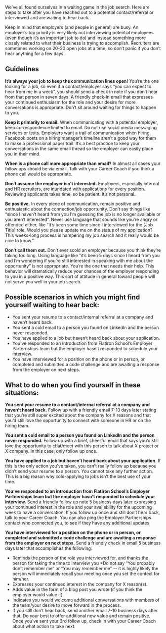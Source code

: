 We’ve all found ourselves in a waiting game in the job search. Here are steps to take after you have reached out to a potential contact/referral or interviewed and are waiting to hear back.

Keep in mind that employers (and people in general) are busy. An employer’s top priority is very likely not interviewing potential employees (even though it’s an important job to do) and instead something more closely related to what their business is trying to accomplish. Recruiters are sometimes working on 20-30 open jobs at a time, so don’t panic if you don’t hear anything for a few days. 

## Guidelines

**It’s always your job to keep the communication lines open!** You’re the one looking for a job, so even if a contact/employer says “you can expect to hear from me in a week”, you should send a check in note if you don’t hear from that person in seven days. A friendly check-in email that expresses your continued enthusiasm for the role and your desire for more conversations is appropriate.  Don’t sit around waiting for things to happen to you. 

**Keep it primarily to email.** When communicating with a potential employer, keep correspondence limited to email. Do not use social media messaging services or texts. Employers want a trail of communication when hiring. Facebook posts on a hiring manager’s timeline aren’t a good way for them to make a professional paper trail. It’s a best practice to keep your conversations in the same email thread so the employer can easily place you in their mind. 

**When is a phone call more appropriate than email?** In almost all cases your follow ups should be via email. Talk with your Career Coach if you think a phone call would be appropriate.

**Don’t assume the employer isn’t interested.** Employers, especially internal and HR recruiters, are inundated with applications for every position. Reviewing applicants takes time, so be patient. It’s not personal. 

**Be positive.** In every piece of communication, remain positive and enthusiastic about the connection/job opportunity. Don’t say things like “since I haven’t heard from you I’m guessing the job is no longer available or you aren’t interested”. Never use language that sounds like you’re angry or offended either, like “It’s been some time since I interviewed for the [Job Title] role. Would you please update me on the status of my application? This weeks-long process is hampering my job search and it really would be nice to know.”

**Don’t call them out.** Don’t ever scold an employer because you think they’re taking too long. Using language like “it’s been 5 days since I heard from you and I’m wondering if you’re still interested in speaking with me about the opportunity” is not appropriate. You’re the one that needs their help.  This behavior will dramatically reduce your chances of the employer responding to you in a positive way. This sort of attitude in general toward people will not serve you well in your job search.

## Possible scenarios in which you might find yourself waiting to hear back:
- You sent your resume to a contact/internal referral at a company and haven’t heard back.
- You sent a cold email to a person you found on LinkedIn and the person never responded.
- You have applied to a job but haven’t heard back about your application.
- You’ve responded to an introduction from Flatiron School’s Employer Parternships team but the employer hasn’t responded to schedule your interview.
- You have interviewed for a position on the phone or in person, or completed and submitted a code challenge and are awaiting a response from the employer on next steps.


## What to do when you find yourself in these situations:

**You sent your resume to a contact/internal referral at a company and haven’t heard back.** Follow up with a friendly email 7-10 days later stating that you’re still super excited about the company for X reasons and that you’d still love the opportunity to connect with someone in HR or on the hiring team.

**You sent a cold email to a person you found on LinkedIn and the person never responded.** Follow up with a brief, cheerful email that says you’d still love the opportunity to chat/meet with this person to talk about X project or X company. In this case, only follow up once. 

**You have applied to a job but haven’t heard back about your application.** If this is the only action you’ve taken, you can’t really follow up because you didn’t send your resume to a person. You cannot take any further action. This is a big reason why cold-applying to jobs isn’t the best use of your time.

**You’ve responded to an introduction from Flatiron School’s Employer Partnerships team but the employer hasn’t responded to schedule your interview.** Send a friendly follow up note 5 business days later expressing your continued interest in the role and your availability for the upcoming week to have a conversation. If you follow up once and still don’t hear back, talk to your Career Coach. You can also ping the Employer Partnerships contact who connected you, to see if they have any additional updates.

**You have interviewed for a position on the phone or in person, or completed and submitted a code challenge and are awaiting a response from the employer on next steps.** Send a friendly check in email 5 business days later that accomplishes the following:
* Reminds the person of the role you interviewed for, and thanks the person for taking the time to interview you *Do not say “You probably don’t remember me” or “You may remember me” -- it is highly likely the person will immediately recall your meeting once you set the context for him/her. 
* Expresses your continued interest in the company for X reason(s).
* Adds value in the form of a blog post you wrote (if you think the employer would value it).
* Indicates you would welcome additional conversations with members of the team/your desire to move forward in the process.
* If you still don’t hear back, send another email 7-10 business days after that. Do your best to offer additional new value and remain positive. Once you’ve sent your 3rd follow up, check in with your Career Coach about what action to take next. 
